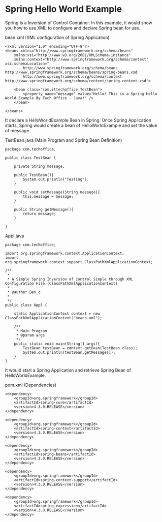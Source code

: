 # Spring Hello World Example

Spring is a Inversion of Control Container. In this example, it would show you how to use XML to configure and declare Spring bean for use. 

bean.xml (XML configuration of Spring Application)
```
<?xml version="1.0" encoding="UTF-8"?>
<beans xmlns="http://www.springframework.org/schema/beans"
    xmlns:xsi="http://www.w3.org/2001/XMLSchema-instance"
    xmlns:context="http://www.springframework.org/schema/context" xsi:schemaLocation="
        http://www.springframework.org/schema/beans http://www.springframework.org/schema/beans/spring-beans.xsd
        http://www.springframework.org/schema/context http://www.springframework.org/schema/context/spring-context.xsd">

	<bean class="com.ittechoffice.TestBean">
		<property name="message" value="Hello! This is a Spring Hello World Example By Tech Office - Java!" />
	</bean>

</beans>
```

It declare a HelloWorldExample Bean in Spring. Once Spring Application starts, Spring would create a bean of HelloWorldExample and set the value of message. 

TestBean.java (Main Program and Spring Bean Definition)
```
package com.techoffice;

public class TestBean {

	private String message;
	
	public TestBean(){
		System.out.println("Testing");
	}
	
	public void setMessage(String message){
		this.message = message;
	}
	
	public String getMessage(){
		return message;
	}
	
}
```

Appl.java
```
package com.techoffice;

import org.springframework.context.ApplicationContext;
import org.springframework.context.support.ClassPathXmlApplicationContext;

/**
 * 
 * A Simple Spring Inversion of Control Simple through XML Configuration File (ClassPathXmlApplicationContext) 
 * 
 * @author Ben_c
 *
 */
public class Appl {
	
	static ApplicationContext context = new ClassPathXmlApplicationContext("beans.xml");
	
	/**
	 * Main Program 
	 * @param args
	 */
	public static void main(String[] args){
		TestBean testBean = context.getBean(TestBean.class);
		System.out.println(testBean.getMessage());
	}
}
```


It would start a Spring Application and retrieve Spring Bean of HelloWorldExample. 


pom.xml (Dependencies)
```
<dependency>
	<groupId>org.springframework</groupId>
	<artifactId>spring-core</artifactId>
	<version>4.3.0.RELEASE</version>
</dependency>

<dependency>
	<groupId>org.springframework</groupId>
	<artifactId>spring-context</artifactId>
	<version>4.3.0.RELEASE</version>
</dependency>

<dependency>
	<groupId>org.springframework</groupId>
	<artifactId>spring-beans</artifactId>
	<version>4.3.0.RELEASE</version>
</dependency>

<dependency>
	<groupId>org.springframework</groupId>
	<artifactId>spring-context-support</artifactId>
	<version>4.3.0.RELEASE</version>
</dependency>

<dependency>
	<groupId>org.springframework</groupId>
	<artifactId>spring-expression</artifactId>
	<version>4.3.0.RELEASE</version>
</dependency>
```